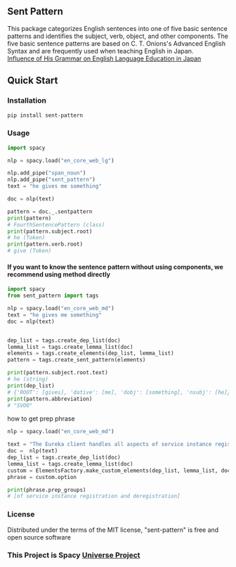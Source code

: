 ## Sent Pattern
This package categorizes English sentences into one of five basic sentence patterns and identifies the subject, verb, object, and other components. The five basic sentence patterns are based on C. T. Onions's Advanced English Syntax and are frequently used when teaching English in Japan.<br>
[Influence of His Grammar on English Language Education in Japan ](https://www.intcul.tohoku.ac.jp/ronshu/vol17/12.pdf)

## Quick Start

### Installation
```bash
pip install sent-pattern
```

### Usage

```py
import spacy

nlp = spacy.load("en_core_web_lg")

nlp.add_pipe("span_noun")
nlp.add_pipe("sent_pattern")
text = "he gives me something"

doc = nlp(text)

pattern = doc._.sentpattern
print(pattern) 
# FourthSentencePattern (class)
print(pattern.subject.root)
# he (Token)
print(pattern.verb.root)
# give (Token)
```



#### If you want to know the sentence pattern without using components, we recommend using method directly

```py
import spacy
from sent_pattern import tags

nlp = spacy.load("en_core_web_md")
text = "he gives me something"
doc = nlp(text)


dep_list = tags.create_dep_list(doc)
lemma_list = tags.create_lemma_list(doc)
elements = tags.create_elements(dep_list, lemma_list)
pattern = tags.create_sent_pattern(elements)

print(pattern.subject.root.text)
# he (string)
print(dep_list)
# {'ROOT': [gives], 'dative': [me], 'dobj': [something], 'nsubj': [he]}
print(pattern.abbreviation)
# "SVOO"


```

how to get prep phrase
```py
nlp = spacy.load("en_core_web_md")

text = "The Eureka client handles all aspects of service instance registration and deregistration"
doc =  nlp(text)
dep_list = tags.create_dep_list(doc)
lemma_list = tags.create_lemma_list(doc)
custom = ElementsFactory.make_custom_elements(dep_list, lemma_list, doc=doc, option="prep")
phrase = custom.option

print(phrase.prep_groups)
# [of service instance registration and deregistration]
```


### License
Distributed under the terms of the MIT license, "sent-pattern" is free and open source software

### This Project is Spacy [Universe Project](https://spacy.io/universe/project/sent-pattern)

